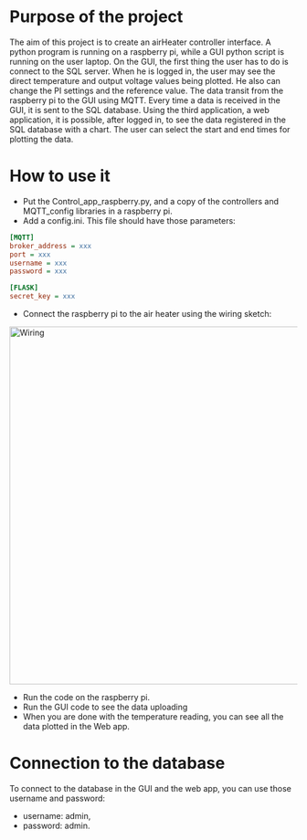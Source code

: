 # Purpose of the project
The aim of this project is to create an airHeater controller interface. A python program is running on a raspberry pi, while a GUI python script is running on the user laptop. On the GUI, the first thing the user has to do is connect to the SQL server. When he is logged in, the user may see the direct temperature and output voltage values being plotted. He also can change the PI settings and the reference value. The data transit from the raspberry pi to the GUI using MQTT. Every time a data is received in the GUI, it is sent to the SQL database. Using the third application, a web application, it is possible, after logged in, to see the data registered in the SQL database with a chart. The user can select the start and end times for plotting the data.
# How to use it
- Put the Control_app_raspberry.py, and a copy of the controllers and MQTT_config libraries in a raspberry pi.
- Add a config.ini. This file should have those parameters:
```config.ini
[MQTT]
broker_address = xxx
port = xxx
username = xxx
password = xxx

[FLASK]
secret_key = xxx
```
- Connect the raspberry pi to the air heater using the wiring sketch:
<img width="627" alt="Wiring" src="https://github.com/user-attachments/assets/2bd715cb-b8f1-42ef-b0cb-f781fab954a4">

- Run the code on the raspberry pi.
- Run the GUI code to see the data uploading
- When you are done with the temperature reading, you can see all the data plotted in the Web app.

# Connection to the database
To connect to the database in the GUI and the web app, you can use those username and password:
- username: admin,
- password: admin.
